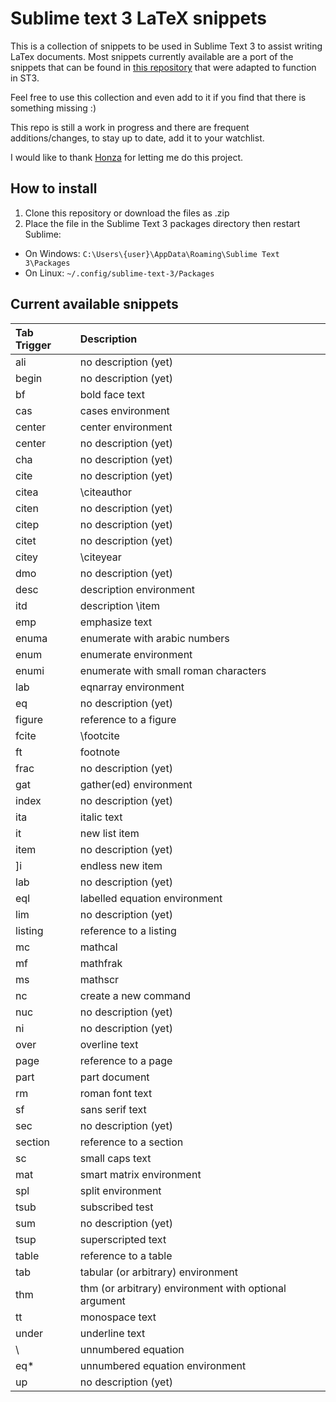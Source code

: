 # Sublime text 3 LaTeX snippets
This is a collection of snippets to be used in Sublime Text 3 to assist writing LaTex documents.
Most snippets currently available are a port of the snippets that can be found in [this repository](https://github.com/honza/vim-snippets) that were adapted to function in ST3.

Feel free to use this collection and even add to it if you find that there is something missing :)

This repo is still a work in progress and there are frequent additions/changes, to stay up to date, add it to your watchlist.

I would like to thank [Honza](https://github.com/honza) for letting me do this project.
## How to install
1. Clone this repository or download the files as .zip
2. Place the file in the Sublime Text 3 packages directory then restart Sublime:
  * On Windows: ```C:\Users\{user}\AppData\Roaming\Sublime Text 3\Packages```
  * On Linux: ```~/.config/sublime-text-3/Packages```

## Current available snippets

| Tab Trigger | Description |
| :---------- | :---------- |
| ali | no description (yet) |
| begin | no description (yet) |
| bf | bold face text |
| cas | cases environment |
| center | center environment |
| center | no description (yet) |
| cha | no description (yet) |
| cite | no description (yet) |
| citea | \citeauthor |
| citen | no description (yet) |
| citep | no description (yet) |
| citet | no description (yet) |
| citey | \citeyear |
| dmo | no description (yet) |
| desc | description environment |
| itd | description \item |
| emp | emphasize text |
| enuma | enumerate with arabic numbers |
| enum | enumerate environment |
| enumi | enumerate with small roman characters |
| lab | eqnarray environment |
| eq | no description (yet) |
| figure | reference to a figure |
| fcite | \footcite |
| ft | footnote |
| frac | no description (yet) |
| gat | gather(ed) environment |
| index | no description (yet) |
| ita | italic text |
| it | new list item |
| item | no description (yet) |
| ]i | endless new item |
| lab | no description (yet) |
| eql | labelled equation environment |
| lim | no description (yet) |
| listing | reference to a listing |
| mc | mathcal |
| mf | mathfrak |
| ms | mathscr |
| nc | create a new command |
| nuc | no description (yet) |
| ni | no description (yet) |
| over | overline text |
| page | reference to a page |
| part | part document |
| rm | roman font text |
| sf | sans serif text |
| sec | no description (yet) |
| section | reference to a section |
| sc | small caps text |
| mat | smart matrix environment |
| spl | split environment |
| tsub | subscribed test |
| sum | no description (yet) |
| tsup | superscripted text |
| table | reference to a table |
| tab | tabular (or arbitrary) environment |
| thm | thm (or arbitrary) environment with optional argument |
| tt | monospace text |
| under | underline text |
| \ | unnumbered equation |
| eq* | unnumbered equation environment |
| up | no description (yet) |
